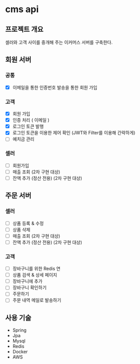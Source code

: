 # cms api

## 프로젝트 개요
셀러와 고객 사이를 중개해 주는 이커머스 서버를 구축한다.

## 회원 서버

### 공통

- [x]  이메일을 통한 인증번호 발송을 통한 회원 가입

### 고객

- [x]  회원 가입
- [x]  인증 처리 ( 이메일 )
- [x]  로그인 토큰 발행
- [x]  로그인 토큰을 이용한 제어 확인 (JWT와 Filter를 이용해 간략하게)
- [ ]  예치금 관리

### 셀러

- [ ]  회원가입
- [ ]  매출 조회 (2차 구현 대상)
- [ ]  잔액 추가 (정산 전용) (2차 구현 대상)

## 주문 서버

### 셀러

- [ ]  상품 등록 & 수정
- [ ]  상품 삭제
- [ ]  매출 조회 (2차 구현 대상)
- [ ]  잔액 추가 (정산 전용) (2차 구현 대상)

### 고객

- [ ]  장바구니를 위한 Redis 연
- [ ]  상품 검색 & 상세 페이지
- [ ]  장바구니에 추가
- [ ]  장바구니 확인하기
- [ ]  주문하기
- [ ]  주문 내역 메일로 발송하기

## 사용 기술
- Spring
- Jpa
- Mysql
- Redis
- Docker
- AWS
